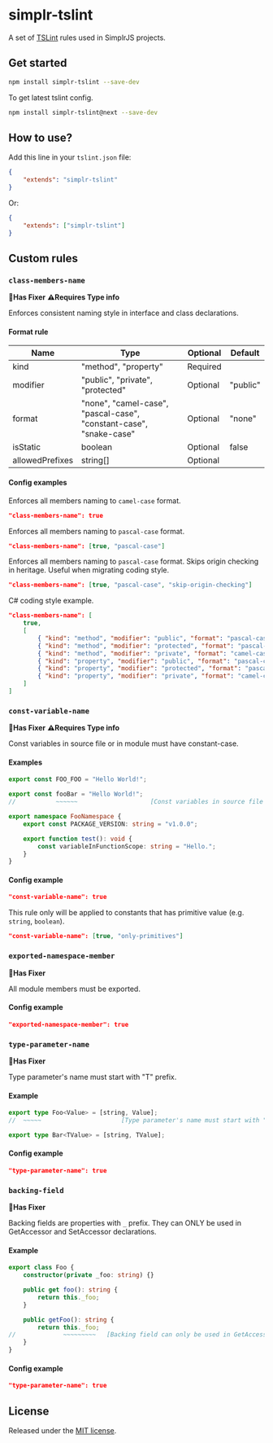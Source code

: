 # simplr-tslint

A set of [TSLint](https://palantir.github.io/tslint/) rules used in SimplrJS projects.

## Get started

```sh
npm install simplr-tslint --save-dev
```

To get latest tslint config.

```sh
npm install simplr-tslint@next --save-dev
```

## How to use?

Add this line in your `tslint.json` file:

```json
{
    "extends": "simplr-tslint"
}
```

Or:

```json
{
    "extends": ["simplr-tslint"]
}
```

## Custom rules

### `class-members-name`

**🔨Has Fixer**
**⚠️Requires Type info**

Enforces consistent naming style in interface and class declarations.

#### Format rule

| Name            | Type                                                               | Optional | Default  |
| --------------- | ------------------------------------------------------------------ | -------- | -------- |
| kind            | "method", "property"                                               | Required |          |
| modifier        | "public", "private", "protected"                                   | Optional | "public" |
| format          | "none", "camel-case", "pascal-case", "constant-case", "snake-case" | Optional | "none"   |
| isStatic        | boolean                                                            | Optional | false    |
| allowedPrefixes | string[]                                                           | Optional |          |

#### Config examples

Enforces all members naming to `camel-case` format.

```json
"class-members-name": true
```

Enforces all members naming to `pascal-case` format.

```json
"class-members-name": [true, "pascal-case"]
```

Enforces all members naming to `pascal-case` format. Skips origin checking in heritage. Useful when migrating coding style.

```json
"class-members-name": [true, "pascal-case", "skip-origin-checking"]
```

C# coding style example.

```json
"class-members-name": [
    true,
    [
        { "kind": "method", "modifier": "public", "format": "pascal-case" },
        { "kind": "method", "modifier": "protected", "format": "pascal-case" },
        { "kind": "method", "modifier": "private", "format": "camel-case" },
        { "kind": "property", "modifier": "public", "format": "pascal-case" },
        { "kind": "property", "modifier": "protected", "format": "pascal-case" },
        { "kind": "property", "modifier": "private", "format": "camel-case" }
    ]
]
```

### `const-variable-name`

**🔨Has Fixer**
**⚠️Requires Type info**

Const variables in source file or in module must have constant-case.

#### Examples

```ts
export const FOO_FOO = "Hello World!";

export const fooBar = "Hello World!";
//           ~~~~~~                    [Const variables in source file or in module declaration must have (constant-case) format.]

export namespace FooNamespace {
    export const PACKAGE_VERSION: string = "v1.0.0";

    export function test(): void {
        const variableInFunctionScope: string = "Hello.";
    }
}
```

#### Config example

```json
"const-variable-name": true
```

This rule only will be applied to constants that has primitive value (e.g. `string`, `boolean`).

```json
"const-variable-name": [true, "only-primitives"]
```

### `exported-namespace-member`

**🔨Has Fixer**

All module members must be exported.

#### Config example

```json
"exported-namespace-member": true
```

### `type-parameter-name`

**🔨Has Fixer**

Type parameter's name must start with "T" prefix.

#### Example

```ts
export type Foo<Value> = [string, Value];
//  ~~~~~                      [Type parameter's name must start with "T" prefix.]

export type Bar<TValue> = [string, TValue];
```

#### Config example

```json
"type-parameter-name": true
```

### `backing-field`

**🔨Has Fixer**

Backing fields are properties with `_` prefix. They can ONLY be used in GetAccessor and SetAccessor declarations.

#### Example

```ts
export class Foo {
    constructor(private _foo: string) {}

    public get foo(): string {
        return this._foo;
    }

    public getFoo(): string {
        return this._foo;
//             ~~~~~~~~~   [Backing field can only be used in GetAccessor and SetAccessor.]
    }
}

```

#### Config example

```json
"type-parameter-name": true
```

## License

Released under the [MIT license](LICENSE).
